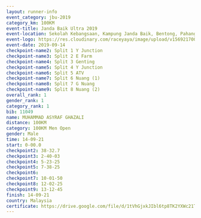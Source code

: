 ```yaml
---
layout: runner-info 
event_category: jbu-2019 
category_km: 100KM 
event-title: Janda Baik Ultra 2019  
event-location: Sekolah Kebangsaan, Kampung Janda Baik, Bentong, Pahang, Malaysia 
event-logo: https://res.cloudinary.com/raceyaya/image/upload/v1569217009/logo/janda-baik_vch1pc.jpg 
event-date: 2019-09-14 
checkpoint-name2: Split 1 Y Junction 
checkpoint-name3: Split 2 E Farm 
checkpoint-name4: Split 3 Genting 
checkpoint-name5: Split 4 Y Junction 
checkpoint-name6: Split 5 ATV 
checkpoint-name7: Split 6 Nuang (1) 
checkpoint-name8: Split 7 G Nuang 
checkpoint-name9: Split 8 Nuang (2) 
overall_rank: 1
gender_rank: 1
category_rank: 1
bib: 11049
name: MUHAMMAD ASYRAF GHAZALI
distance: 100KM
category: 100KM Men Open
gender: Male
time: 14-09-21
start: 0-00.0
checkpoint2: 38-32.7
checkpoint3: 2-40-03
checkpoint4: 5-23-25
checkpoint5: 7-38-25
checkpoint6: 
checkpoint7: 10-01-50
checkpoint8: 12-02-25
checkpoint9: 13-12-45
finish: 14-09-21
country: Malaysia
certificate: https://drive.google.com/file/d/1tVhGjxkJIbl6tp8TK2YXWc21TzXL3mEP/view?usp=sharing
---
```

